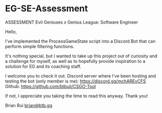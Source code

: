 # EG-SE-Assessment
ASSESSMENT Evil Geniuses x Genius League: Software Engineer

Hello,

I've implemented the ProcessGameState script into a Discord Bot that can perform simple filtering functions. 

It's nothing special, but I wanted to take up this project out of curiosity and a challenge for myself, as well as to hopefully provide inspiration to a solution for EG and its coaching staff.

I welcome you to check it out. 
Discord server where I've been hosting and testing the bot (only member is me): https://discord.gg/mchAREvCFS
Github: https://github.com/btbuii/CSGO-Tool

If not, I appreciate you taking the time to read this anyway. Thank you!

Brian Bui
brian@btb.gg
